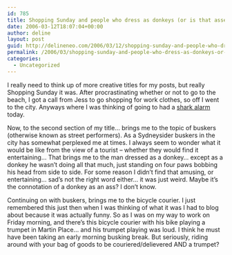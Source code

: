 ```yaml
---
id: 785
title: Shopping Sunday and people who dress as donkeys (or is that asses?)… oh and bicycle couriers playing the trumpet in Martin Place at 8am
date: 2006-03-12T18:07:04+00:00
author: deline
layout: post
guid: http://delineneo.com/2006/03/12/shopping-sunday-and-people-who-dress-as-donkeys-or-is-that-asses-oh-and-bicycle-couriers-playing-the-trumpet-in-martin-place-at-8am/
permalink: /2006/03/shopping-sunday-and-people-who-dress-as-donkeys-or-is-that-asses-oh-and-bicycle-couriers-playing-the-trumpet-in-martin-place-at-8am/
categories:
  - Uncategorized
---
```

I really need to think up of more creative titles for my posts, but really Shopping Sunday it was. After procrastinating whether or not to go to the beach, I got a call from Jess to go shopping for work clothes, so off I went to the city. Anyways where I was thinking of going to had a [shark alarm](http://www.smh.com.au/news/national/shark-alarm-swimmers-flee-at-coogee/2006/03/12/1142098338246.html) today.

Now, to the second section of my title&#8230; brings me to the topic of buskers (otherwise known as street performers). As a Sydneysider buskers in the city has somewhat perplexed me at times. I always seem to wonder what it would be like from the view of a tourist &#8211; whether they would find it entertaining&#8230; That brings me to the man dressed as a donkey&#8230; except as a donkey he wasn&#8217;t doing all that much, just standing on four paws bobbing his head from side to side. For some reason I didn&#8217;t find that amusing, or entertaining&#8230; sad&#8217;s not the right word either&#8230; it was just weird. Maybe it&#8217;s the connotation of a donkey as an ass? I don&#8217;t know.

Continuing on with buskers, brings me to the bicycle courier. I just remembered this just then when I was thinking of what it was I had to blog about because it was actually funny. So as I was on my way to work on Friday morning, and there&#8217;s this bicycle courier with his bike playing a trumpet in Martin Place&#8230; and his trumpet playing was loud. I think he must have been taking an early morning busking break. But seriously, riding around with your bag of goods to be couriered/delievered AND a trumpet?